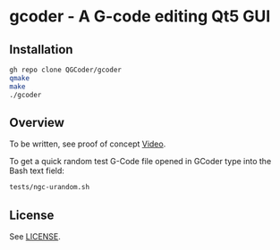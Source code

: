 gcoder - A G-code editing Qt5 GUI
=================================

## Installation

```bash
gh repo clone QGCoder/gcoder
qmake
make
./gcoder
```

## Overview

To be written, see proof of concept [Video](https://www.youtube.com/watch?v=9D3hMXP5-QM).

To get a quick random test G-Code file opened in GCoder type into the Bash text field:
```bash
tests/ngc-urandom.sh
```

## License

See [LICENSE](https://github.com/QGCoder/gcoder/blob/master/LICENSE).

